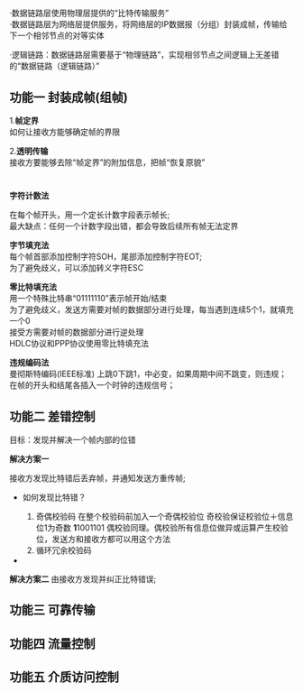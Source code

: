 #  
·数据链路层使用物理层提供的“比特传输服务”  
·数据链路层为网络层提供服务，将网络层的IP数据报（分组）封装成帧，传输给下一个相邻节点的对等实体  

·逻辑链路：数据链路层需要基于“物理链路”，实现相邻节点之间逻辑上无差错的“数据链路（逻辑链路）”  

## 功能一 封装成帧(组帧)  

1.**帧定界**  
如何让接收方能够确定帧的界限

2.**透明传输**    
接收方要能够去除“帧定界”的附加信息，把帧“恢复原貌”  

#  
**字符计数法**  

在每个帧开头，用一个定长计数字段表示帧长;  
最大缺点：任何一个计数字段出错，都会导致后续所有帧无法定界  

**字节填充法**  
每个帧首部添加控制字符SOH，尾部添加控制字符EOT;  
为了避免歧义，可以添加转义字符ESC  

**零比特填充法**  
用一个特殊比特串“01111110”表示帧开始/结束  
为了避免歧义，发送方需要对帧的数据部分进行处理，每当遇到连续5个1，就填充一个0  
接受方需要对帧的数据部分进行逆处理  
HDLC协议和PPP协议使用零比特填充法

**违规编码法**  
曼彻斯特编码(IEEE标准)
上跳0下跳1，中必变，如果周期中间不跳变，则违规；
在帧的开头和结尾各插入一个时钟的违规信号；

## 功能二 差错控制  

目标：发现并解决一个帧内部的位错

**解决方案一**

接收方发现比特错后丢弃帧，并通知发送方重传帧;

- 如何发现比特错？
  1. 奇偶校验码
     在整个校验码前加入一个奇偶校验位
     奇校验保证校验位＋信息位1为奇数  **1**1001101
     偶校验同理。偶校验所有信息位做异或运算产生校验位，发送方和接收方都可以用这个方法
  2. 循环冗余校验码
     
- 

**解决方案二**
由接收方发现并纠正比特错误;

## 功能三 可靠传输  
## 功能四 流量控制  
## 功能五 介质访问控制  